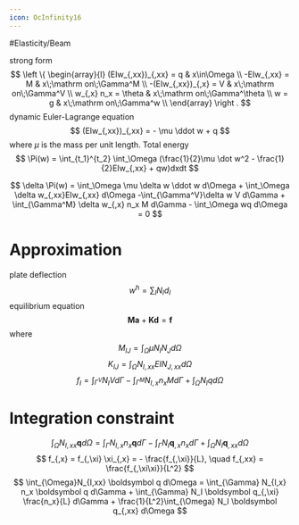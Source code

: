 ```yaml
---
icon: OcInfinity16
---
```


#Elasticity/Beam 

strong form
$$
\left \{
\begin{array}{l}
(EIw_{,xx})_{,xx} = q & x\in\Omega \\
-EIw_{,xx} = M & x\;\mathrm on\;\Gamma^M \\
-(EIw_{,xx})_{,x} = V & x\;\mathrm on\;\Gamma^V \\
w_{,x} n_x = \theta & x\;\mathrm on\;\Gamma^\theta \\
w = g & x\;\mathrm on\;\Gamma^w \\
\end{array}
\right .
$$
dynamic Euler-Lagrange equation
$$
(EIw_{,xx})_{,xx} = - \mu \ddot w + q
$$
where $\mu$ is the mass per unit length.
Total energy
$$
\Pi(w) = \int_{t_1}^{t_2} \int_\Omega (\frac{1}{2}\mu \dot w^2 - \frac{1}{2}EIw_{,xx} + qw)dxdt
$$

$$
\delta \Pi(w) = \int_\Omega \mu \delta w \ddot w d\Omega + \int_\Omega \delta w_{,xx}EIw_{,xx} d\Omega -\int_{\Gamma^V}\delta w V d\Gamma + \int_{\Gamma^M} \delta w_{,x} n_x M d\Gamma - \int_\Omega wq d\Omega = 0
$$
# Approximation
plate deflection
$$
w^h = \sum_{I} N_I d_I
$$
equilibrium equation
$$
\boldsymbol M \boldsymbol a + \boldsymbol K \boldsymbol d = \boldsymbol f
$$
where
$$
M_{IJ} = \int_{\Omega} \mu N_I N_J d\Omega
$$
$$
K_{IJ} = \int_{\Omega} N_{I,xx} EI N_{J,xx} d\Omega
$$
$$
f_I = \int_{\Gamma^V} N_I Vd\Gamma - \int_{\Gamma^M} N_{I,x} n_x M d\Gamma + \int_{\Omega} N_I q d\Omega
$$

# Integration constraint
$$
\int_{\Omega}N_{I,xx} \boldsymbol q d\Omega = \int_{\Gamma} N_{I,x} n_x \boldsymbol q d\Gamma - \int_{\Gamma} N_I \boldsymbol q_{,x} n_x d\Gamma + \int_{\Omega} N_I \boldsymbol q_{,xx} d\Omega
$$
$$
f_{,x} = f_{,\xi} \xi_{,x} = - \frac{f_{,\xi}}{L}, \quad f_{,xx} = \frac{f_{,\xi\xi}}{L^2}
$$
$$
\int_{\Omega}N_{I,xx} \boldsymbol q d\Omega = \int_{\Gamma} N_{I,x} n_x \boldsymbol q d\Gamma + \int_{\Gamma} N_I \boldsymbol q_{,\xi} \frac{n_x}{L} d\Gamma + \frac{1}{L^2}\int_{\Omega} N_I \boldsymbol q_{,xx} d\Omega
$$
